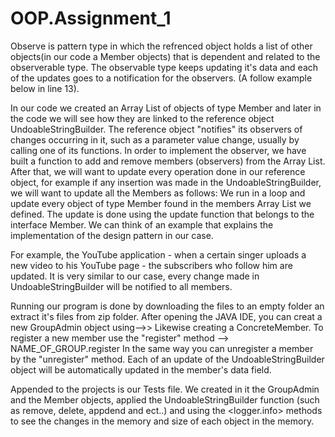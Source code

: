 # OOP.Assignment_1
 
Observe is pattern type in which the refrenced object holds a list of other objects(in our code a Member objects) that is dependent and related to the observerable type. The observable type keeps updating it's data and each of the updates goes to a notification for the observers. (A follow example below in line 13).

In our code we created an Array List of objects of type Member and later in the code we will see how they are linked to the reference object UndoableStringBuilder.
The reference object "notifies" its observers of changes occurring in it, such as a parameter value change, usually by calling one of its functions.
In order to implement the observer, we have built a function to add and remove members (observers) from the Array List.
After that, we will want to update every operation done in our reference object, for example if any insertion was made in the UndoableStringBuilder, we will want to update all the Members as follows:
We run in a loop and update every object of type Member found in the members Array List we defined.
The update is done using the update function that belongs to the interface Member.
We can think of an example that explains the implementation of the design pattern in our case.

For example, the YouTube application - when a certain singer uploads a new video to his YouTube page - the subscribers who follow him are updated. It is very similar to our case, every change made in UndoableStringBuilder will be notified to all members.

Running our program is done by downloading the files to an empty folder an extract it's files from zip folder. 
After opening the JAVA IDE, you can creat a new GroupAdmin object using-->> <new GroupAdmin NAME_OF_GROUP = new GroupAdmin> 
Likewise creating a ConcreteMember. To register a new member use the "register" method --> NAME_OF_GROUP.register<Member Object>
In the same way you can unregister a member by the "unregister" method. Each of an update of the UndoableStringBuilder object will be automatically updated in the member's data field. 
 
Appended to the projects is our Tests file. We created in it the GroupAdmin and the Member objects, applied the UndoableStringBuilder function (such as remove, delete, appdend and ect..) and using the <logger.info> methods to see the changes in the memory and size of each object in the memory. 
